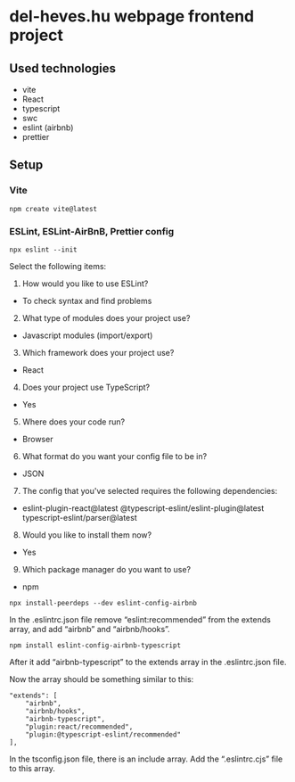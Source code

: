 # del-heves.hu webpage frontend project

## Used technologies

- vite
- React
- typescript
- swc
- eslint (airbnb)
- prettier

## Setup

### Vite

`npm create vite@latest`

### ESLint, ESLint-AirBnB, Prettier config

`npx eslint --init`

Select the following items:
1. How would you like to use ESLint?
- To check syntax and find problems
2. What type of modules does your project use?
- Javascript modules (import/export)
3. Which framework does your project use?
- React
4. Does your project use TypeScript?
- Yes
5. Where does your code run?
- Browser
6. What format do you want your config file to be in?
- JSON
7. The config that you've selected requires the following dependencies:
- eslint-plugin-react@latest @typescript-eslint/eslint-plugin@latest typescript-eslint/parser@latest
8. Would you like to install them now?
- Yes
9. Which package manager do you want to use?
- npm

`npx install-peerdeps --dev eslint-config-airbnb`

In the .eslintrc.json file remove “eslint:recommended” from the extends array, and add “airbnb” and “airbnb/hooks”.

`npm install eslint-config-airbnb-typescript`

After it add “airbnb-typescript” to the extends array in the .eslintrc.json file.

Now the array should be something similar to this:
   
```
"extends": [
    "airbnb",
    "airbnb/hooks",
    "airbnb-typescript",
    "plugin:react/recommended",
    "plugin:@typescript-eslint/recommended"
],
```
In the tsconfig.json file, there is an include array. Add the “.eslintrc.cjs” file to this array.
